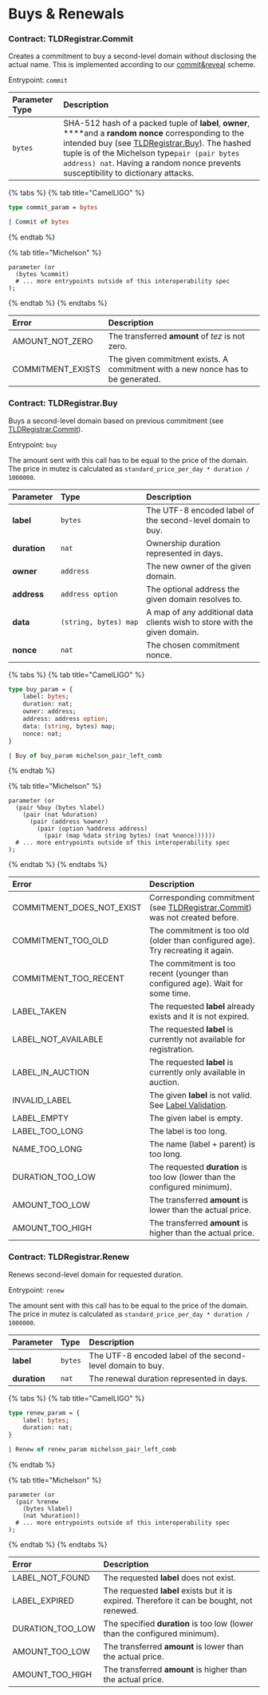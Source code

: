 # Buys & Renewals

### Contract: TLDRegistrar.Commit

Creates a commitment to buy a second-level domain without disclosing the actual name. This is implemented according to our [commit&reveal](https://en.wikipedia.org/wiki/Commitment_scheme) scheme.

Entrypoint: `commit`

| Parameter Type | Description |
| :--- | :--- |
| `bytes` | SHA-512 hash of a packed tuple of **label**, **owner**, ****and a **random nonce** corresponding to the intended buy \(see [TLDRegistrar.Buy](buys-and-renewals.md#contract-tldregistrar-buy)\). The hashed tuple is of the Michelson type`pair (pair bytes address) nat`. Having a random nonce prevents susceptibility to dictionary attacks. |

{% tabs %}
{% tab title="CamelLIGO" %}
```ocaml
type commit_param = bytes

| Commit of bytes
```
{% endtab %}

{% tab title="Michelson" %}
```
parameter (or
  (bytes %commit)
  # ... more entrypoints outside of this interoperability spec
);
```
{% endtab %}
{% endtabs %}

| Error | Description |
| :--- | :--- |
| AMOUNT\_NOT\_ZERO | The transferred **amount** of _tez_ is not zero. |
| COMMITMENT\_EXISTS | The given commitment exists. A commitment with a new nonce has to be generated. |

### Contract: TLDRegistrar.Buy

Buys a second-level domain based on previous commitment \(see [TLDRegistrar.Commit](buys-and-renewals.md#contract-tldregistrar-commit)\).

Entrypoint: `buy`

The amount sent with this call has to be equal to the price of the domain. The price in mutez is calculated as `standard_price_per_day * duration / 1000000`.

| Parameter | Type | Description |
| :--- | :--- | :--- |
| **label** | `bytes` | The UTF-8 encoded label of the second-level domain to buy. |
| **duration** | `nat` | Ownership duration represented in days. |
| **owner** | `address` | The new owner of the given domain. |
| **address** | `address option` | The optional address the given domain resolves to. |
| **data** | `(string, bytes) map` | A map of any additional data clients wish to store with the given domain. |
| **nonce** | `nat` | The chosen commitment nonce. |

{% tabs %}
{% tab title="CamelLIGO" %}
```ocaml
type buy_param = {
    label: bytes;
    duration: nat;
    owner: address;
    address: address option;
    data: (string, bytes) map;
    nonce: nat;
}

| Buy of buy_param michelson_pair_left_comb
```
{% endtab %}

{% tab title="Michelson" %}
```
parameter (or
  (pair %buy (bytes %label)
    (pair (nat %duration)
      (pair (address %owner)
        (pair (option %address address)
          (pair (map %data string bytes) (nat %nonce))))))
  # ... more entrypoints outside of this interoperability spec
);
```
{% endtab %}
{% endtabs %}

| Error | Description |
| :--- | :--- |
| COMMITMENT\_DOES\_NOT\_EXIST | Corresponding commitment \(see [TLDRegistrar.Commit](buys-and-renewals.md#contract-tldregistrar-commit)\) was not created before. |
| COMMITMENT\_TOO\_OLD | The commitment is too old \(older than configured age\). Try recreating it again. |
| COMMITMENT\_TOO\_RECENT | The commitment is too recent \(younger than configured age\). Wait for some time. |
| LABEL\_TAKEN | The requested **label** already exists and it is not expired. |
| LABEL\_NOT\_AVAILABLE | The requested **label** is currently not available for registration. |
| LABEL\_IN\_AUCTION | The requested **label** is currently only available in auction. |
| INVALID\_LABEL | The given **label** is not valid. See [Label Validation](domain-operations.md#label-validation). |
| LABEL\_EMPTY | The given label is empty. |
| LABEL\_TOO\_LONG | The label is too long. |
| NAME\_TOO\_LONG | The name \(label + parent\) is too long. |
| DURATION\_TOO\_LOW | The requested **duration** is too low \(lower than the configured minimum\). |
| AMOUNT\_TOO\_LOW | The transferred **amount** is lower than the actual price. |
| AMOUNT\_TOO\_HIGH | The transferred **amount** is higher than the actual price. |

### Contract: TLDRegistrar.Renew

Renews second-level domain for requested duration.

Entrypoint: `renew`

The amount sent with this call has to be equal to the price of the domain. The price in mutez is calculated as `standard_price_per_day * duration / 1000000`.

| Parameter | Type | Description |
| :--- | :--- | :--- |
| **label** | `bytes` | The UTF-8 encoded label of the second-level domain to buy. |
| **duration** | `nat` | The renewal duration represented in days. |

{% tabs %}
{% tab title="CamelLIGO" %}
```ocaml
type renew_param = {
    label: bytes;
    duration: nat;
}

| Renew of renew_param michelson_pair_left_comb
```
{% endtab %}

{% tab title="Michelson" %}
```
parameter (or
  (pair %renew
    (bytes %label)
    (nat %duration))
  # ... more entrypoints outside of this interoperability spec
);
```
{% endtab %}
{% endtabs %}

| Error | Description |
| :--- | :--- |
| LABEL\_NOT\_FOUND | The requested **label** does not exist. |
| LABEL\_EXPIRED | The requested **label** exists but it is expired. Therefore it can be bought, not renewed. |
| DURATION\_TOO\_LOW | The specified **duration** is too low \(lower than the configured minimum\). |
| AMOUNT\_TOO\_LOW | The transferred **amount** is lower than the actual price. |
| AMOUNT\_TOO\_HIGH | The transferred **amount** is higher than the actual price. |

